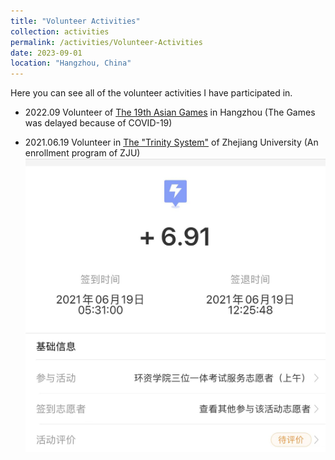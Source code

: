 ```yaml
---
title: "Volunteer Activities"
collection: activities
permalink: /activities/Volunteer-Activities
date: 2023-09-01
location: "Hangzhou, China"
---
```


Here you can see all of the volunteer activities I have participated in.



* 2022.09     Volunteer of [The 19th Asian Games](https://www.hangzhou2022.cn/) in Hangzhou (The Games was delayed because of COVID-19)



* 2021.06.19     Volunteer in [The "Trinity System"](https://zdzsc.zju.edu.cn/2021/0515/c3299a2369962/page.htm) of  Zhejiang University (An enrollment program of ZJU)
  <img src='/images/三位一体志愿者小时数.png'>
